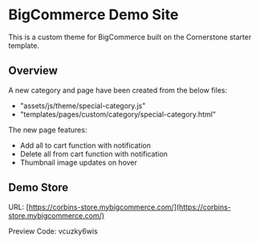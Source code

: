 # BigCommerce Demo Site

This is a custom theme for BigCommerce built on the Cornerstone starter template.

## Overview
A new category and page have been created from the below files:
* "assets/js/theme/special-category.js"
* "templates/pages/custom/category/special-category.html"

The new page features:
* Add all to cart function with notification
* Delete all from cart function with notification
* Thumbnail image updates on hover

## Demo Store 
URL: [https://corbins-store.mybigcommerce.com/](https://corbins-store.mybigcommerce.com/)

Preview Code: vcuzky6wis
